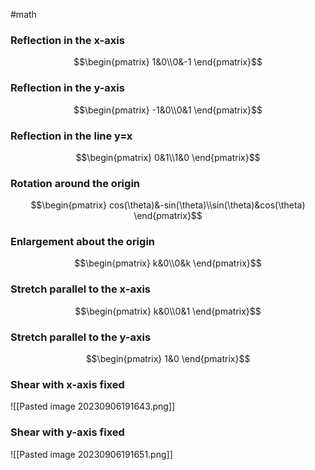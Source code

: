 #math 

### Reflection in the x-axis

$$\begin{pmatrix} 1&0\\0&-1 \end{pmatrix}$$

### Reflection in the y-axis

$$\begin{pmatrix} -1&0\\0&1 \end{pmatrix}$$
### Reflection in the line y=x

$$\begin{pmatrix} 0&1\\1&0 \end{pmatrix}$$

### Rotation around the origin

$$\begin{pmatrix} cos(\theta)&-sin(\theta)\\sin(\theta)&cos(\theta) \end{pmatrix}$$

### Enlargement about the origin

$$\begin{pmatrix} k&0\\0&k \end{pmatrix}$$

### Stretch parallel to the x-axis

$$\begin{pmatrix} k&0\\0&1 \end{pmatrix}$$

### Stretch parallel to the y-axis

$$\begin{pmatrix} 1&0 \end{pmatrix}$$
### Shear with x-axis fixed

![[Pasted image 20230906191643.png]]
### Shear with y-axis fixed

![[Pasted image 20230906191651.png]]

